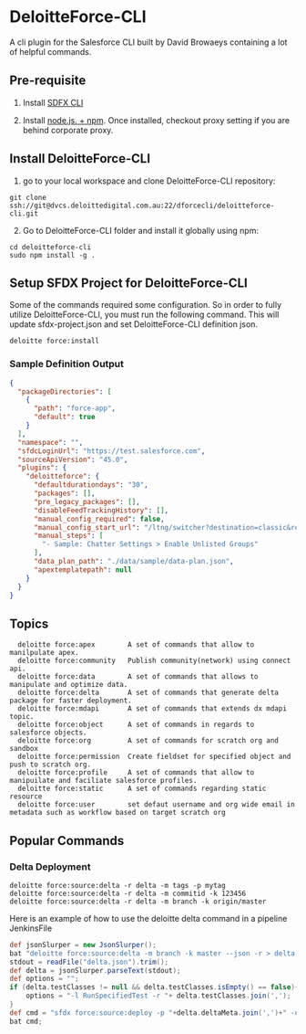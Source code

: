 # DeloitteForce-CLI

A cli plugin for the Salesforce CLI built by David Browaeys containing a lot of helpful commands. 

## Pre-requisite
1. Install [SDFX CLI](https://developer.salesforce.com/tools/sfdxcli) 

2. Install [node.js. + npm](https://nodejs.org/en/). 
Once installed, checkout proxy setting if you are behind corporate proxy.

## Install DeloitteForce-CLI

1. go to your local workspace and clone DeloitteForce-CLI repository:

  ```shell
  git clone ssh://git@dvcs.deloittedigital.com.au:22/dforcecli/deloitteforce-cli.git
  ``` 


2. Go to DeloitteForce-CLI folder and install it globally using npm: 

  ```shell
  cd deloitteforce-cli
  sudo npm install -g .
  ```

## Setup SFDX Project for DeloitteForce-CLI
Some of the commands required some configuration. So in order to fully utilize DeloitteForce-CLI, you must run the following command. This will update sfdx-project.json and set DeloitteForce-CLI definition json.

  ```
  deloitte force:install
  ``` 

### Sample Definition Output
  ```json
  {
    "packageDirectories": [
      {
        "path": "force-app",
        "default": true
      }
    ],
    "namespace": "",
    "sfdcLoginUrl": "https://test.salesforce.com",
    "sourceApiVersion": "45.0",
    "plugins": {
      "deloitteforce": {
        "defaultdurationdays": "30",
        "packages": [],
        "pre_legacy_packages": [],
        "disableFeedTrackingHistory": [],
        "manual_config_required": false,
        "manual_config_start_url": "/ltng/switcher?destination=classic&referrer=%2Flightning%2Fsetup%2FSetupOneHome%2Fhome",
        "manual_steps": [
          "- Sample: Chatter Settings > Enable Unlisted Groups"
        ],
        "data_plan_path": "./data/sample/data-plan.json",
        "apextemplatepath": null
      }
    }
  }
  ```

## Topics
  ```shell
    deloitte force:apex        A set of commands that allow to manilpulate apex.
    deloitte force:community   Publish community(network) using connect api.
    deloitte force:data        A set of commands that allows to manipulate and optimize data.
    deloitte force:delta       A set of commands that generate delta package for faster deployment.
    deloitte force:mdapi       A set of commands that extends dx mdapi topic.
    deloitte force:object      A set of commands in regards to salesforce objects.
    deloitte force:org         A set of commands for scratch org and sandbox
    deloitte force:permission  Create fieldset for specified object and push to scratch org.
    deloitte force:profile     A set of commands that allow to manipuilate and faciliate salesforce profiles.
    deloitte force:static      A set of commands regarding static resource
    deloitte force:user        set defaut username and org wide email in metadata such as workflow based on target scratch org
  ```

## Popular Commands

### Delta Deployment

  ```shell
  deloitte force:source:delta -r delta -m tags -p mytag
  deloitte force:source:delta -r delta -m commitid -k 123456
  deloitte force:source:delta -r delta -m branch -k origin/master
  ```
Here is an example of how to use the deloitte delta command in a pipeline JenkinsFile
  ```groovy
  def jsonSlurper = new JsonSlurper();
  bat "deloitte force:source:delta -m branch -k master --json -r > delta.json";
  stdout = readFile("delta.json").trim();
  def delta = jsonSlurper.parseText(stdout);
  def options = "";
  if (delta.testClasses != null && delta.testClasses.isEmpty() == false){
      options = "-l RunSpecifiedTest -r "+ delta.testClasses.join(',');
  }
  def cmd = "sfdx force:source:deploy -p "+delta.deltaMeta.join(',')+" -u prod -w 600 "+options;
  bat cmd;
  ```
